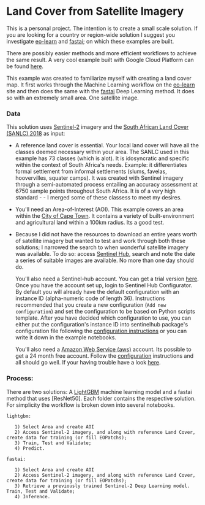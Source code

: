  Land Cover from Satellite Imagery   
============================

This is a personal project.
The intention is to create a small scale solution. 
If you are looking for a country or region-wide solution I suggest you investigate [eo-learn](https://github.com/sentinel-hub/eo-learn/tree/master/examples/land-cover-map) and [fastai](https://github.com/sentinel-hub/eo-learn/tree/master/examples/land-cover-fastai); on which these examples are built.

There are possibly easier methods and more efficient workflows to achieve the same result. A very cool example built with Google Cloud Platform can be found [here](http://jpbouchet.com/work/landcover-on-demand/).

This example was created to familiarize myself with creating a land cover map. It first works through the Machine Learning workflow on the [eo-learn](https://eo-learn.readthedocs.io/en/latest/examples.htmlIt) site and then does the same with the [fastai](https://github.com/sentinel-hub/eo-learn/tree/master/examples/land-cover-fastai) Deep Learning method. It does so with an extremely small area. One satellite image. 

### Data

This solution uses [Sentinel-2](https://www.sentinel-hub.com/) imagery and the [South African Land Cover (SANLC) 2018](https://www.environment.gov.za/projectsprogrammes/egis_landcover_datasets) as input:
 
   - A reference land cover is essential. Your local land cover will have all the classes deemed necessary within your area. The SANLC used in this example has 73 classes (which is alot). It is idosyncratic and specific within the context of South Africa's needs. Example: it differentiates formal settlement from informal settlements (slums, favelas, hoovervilles, squater camps). It was created with Sentinel imagery through a semi-automated process entailing an accuracy assessment at 6750 sample points throughout South Africa. It is of a very high standard -  - I merged some of these classess to meet my desires.
   
   - You'll need an Area-of-Interest (AOI). This example covers an area within the [City of Cape Town](https://www.capetown.gov.za/). It contains a variety of built-environment and agricultural land within a 100km radius. Its a good test.
    
   - Because I did not have the resources to download an entire years worth of satellite imagery but wanted to test and work through both these solutions; I narrowed the search to when wonderful satellite imagery was available. To do so: access [Sentinel Hub](https://www.sentinel-hub.com/), search and note the date a series of suitable images are available. No more than one day should do. 
           
     You'll also need a Sentinel-hub account. You can get a trial version [here](https://www.sentinel-hub.com/). Once you have the account set up, login to Sentinel Hub Configurator. By default you will already have the default configuration with an instance ID (alpha-numeric code of length 36). Instructions recommended that you create a new configuration (`Add new configuration`) and set the configuration to be based on Python scripts template. After you have decided which configuration to use, you can either put the configuration's instance ID into sentinelhub package's configuration file following the [configuration instructions](https://sentinelhub-py.readthedocs.io/en/latest/configure.html) or you can write it down in the example notebooks. 
     
     You'll also need a [Amazon Web Service (aws)](https://portal.aws.amazon.com/billing/signup#/start) account. Its possible to get a 24 month free account. Follow the [configuration](https://sentinelhub-py.readthedocs.io/en/latest/configure.html) instructions and all should go well. If your having trouble have a look [here](file:///C:/Users/ESTELL~1/AppData/Local/Temp/digital-geography.com-Accessing%20Landsat%20and%20Sentinel-2%20on%20Amazon%20Web%20services.pdf).

### Process:

There are two solutions: A [LightGBM](https://lightgbm.readthedocs.io/en/latest/) machine learning model and a fastai method that uses [ResNet50]. Each folder contains the respective solution. For simplicity the workflow is broken down into several notebooks. 

    lightgbm:

       1) Select Area and create AOI
       2) Access Sentinel-2 imagery, and along with reference Land Cover, create data for training (or fill EOPatchs);
       3) Train, Test and Validate;
       4) Predict.

    fastai:

       1) Select Area and create AOI
       2) Access Sentinel-2 imagery, and along with reference Land Cover, create data for training (or fill EOPatchs);
       3) Retrieve a previously trained Sentinel-2 Deep Learning model. Train, Test and Validate;
       4) Inference.

